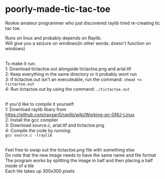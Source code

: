 # poorly-made-tic-tac-toe
Rookie amateur programmer who just discovered raylib tried re-creating tic tac toe.<br>

Runs on linux and probably depends on Raylib.<br>
Will give you a seizure on windows(in other words: doesn't function on windows)<br><br>

To make it run:<br>
1: Download tictactoe.out alongside tictactoe.png and arial.ttf <br>
2: Keep everything in the same directory or it probably wont run<br>
3: If tictactoe.out isn't an executeable, run the command: `chmod +x tictactoe.out` <br>
4: Run tictactoe.out by using the command: `./tictactoe.out`<br><br>

If you'd like to compile it yourself:<br>
1: Download raylib libary from https://github.com/raysan5/raylib/wiki/Working-on-GNU-Linux<br>
2: Install the gcc compiler<br>
3: Download source.c, arial.ttf and tictactoe.png<br>
4: Compile the code by running:<br>
`gcc source.c -lraylib` <br><br>

Feel free to swap out the tictactoe.png file with something else<br>
Do note that the new image needs to have the same name and file format<br>
The program works by splitting the image in half and then placing a half inside of a tile<br>
Each tile takes up 300x300 pixels<br>

